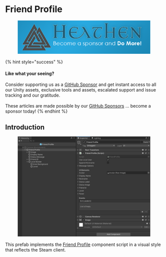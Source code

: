 # Friend Profile

<figure><img src="../../../../../.gitbook/assets/512x128 Sponsor Banner.png" alt="Become a sponsor and Do More"><figcaption></figcaption></figure>

{% hint style="success" %}
#### Like what your seeing?

Consider supporting us as a [GitHub Sponsor](../../../../../) and get instant access to all our Unity assets, exclusive tools and assets, escalated support and issue tracking and our gratitude.\
\
These articles are made possible by our [GitHub Sponsors](https://github.com/sponsors/heathen-engineering) ... become a sponsor today!
{% endhint %}

## Introduction

<figure><img src="../../../../../.gitbook/assets/image.png" alt=""><figcaption></figcaption></figure>

This prefab implements the [Friend Profile](../ui-components/friendprofile/) component script in a visual style that reflects the Steam client.
